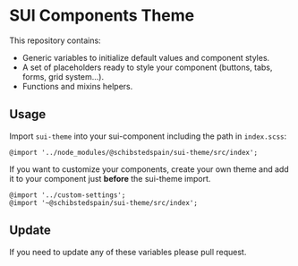 # SUI Components Theme

This repository contains:

* Generic variables to initialize default values and component styles.
* A set of placeholders ready to style your component (buttons, tabs, forms, grid system...).
* Functions and mixins helpers.

## Usage

Import `sui-theme` into your sui-component including the path in `index.scss`:

```
@import '../node_modules/@schibstedspain/sui-theme/src/index';
```

If you want to customize your components, create your own theme and add it to your component just __before__ the sui-theme import.

```
@import '../custom-settings';
@import '~@schibstedspain/sui-theme/src/index';
```


## Update
If you need to update any of these variables please pull request.
